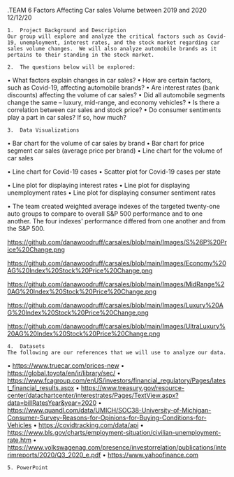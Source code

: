 .TEAM 6
Factors Affecting Car sales Volume between 2019 and 2020
12/12/20

    1.	Project Background and Description
 	Our group will explore and analyze the critical factors such as Covid-19, unemployment, interest rates, and the stock market regarding car sales volume changes.  We will also analyze automobile brands as it pertains to their standing in the stock market.

    2.	The questions below will be explored:
•	What factors explain changes in car sales?
•	How are certain factors, such as Covid-19, affecting automobile brands?
•	Are interest rates (bank discounts) affecting the volume of car sales?
•	Did all automobile segments change the same – luxury, mid-range, and economy vehicles?
•	Is there a correlation between car sales and stock price?
•	Do consumer sentiments play a part in car sales? If so, how much?

    3.	Data Visualizations
 	
•	Bar chart for the volume of car sales by brand
•	Bar chart for price segment car sales (average price per brand)
•	Line chart for the volume of car sales

•	Line chart for Covid-19 cases
•	Scatter plot for Covid-19 cases per state

•	Line plot for displaying interest rates
•	Line plot for displaying unemployment rates
•	Line plot for displaying consumer sentiment rates

•	The team created weighted average indexes of the targeted twenty-one auto groups to compare to overall S&P 500 performance and to one another.  The four indexes' performance differed from one another and from the S&P 500.

https://github.com/danawoodruff/carsales/blob/main/Images/S%26P%20Price%20Change.png

https://github.com/danawoodruff/carsales/blob/main/Images/Economy%20AG%20Index%20Stock%20Price%20Change.png

https://github.com/danawoodruff/carsales/blob/main/Images/MidRange%20AG%20Index%20Stock%20Price%20Change.png

https://github.com/danawoodruff/carsales/blob/main/Images/Luxury%20AG%20Index%20Stock%20Price%20Change.png

https://github.com/danawoodruff/carsales/blob/main/Images/UltraLuxury%20AG%20Index%20Stock%20Price%20Change.png









    4.	Datasets
 	The following are our references that we will use to analyze our data.
•	https://www.truecar.com/prices-new
•	https://global.toyota/en/ir/library/sec/
•	https://www.fcagroup.com/enUS/investors/financial_regulatory/Pages/latest_financial_results.aspx
•	https://www.treasury.gov/resource-center/datachartcenter/interestrates/Pages/TextView.aspx?data=billRatesYear&year=2020
•	https://www.quandl.com/data/UMICH/SOC38-University-of-Michigan-Consumer-Survey-Reasons-for-Opinions-for-Buying-Conditions-for-Vehicles
•	https://covidtracking.com/data/api
•	https://www.bls.gov/charts/employment-situation/civilian-unemployment-rate.htm
•	https://www.volkswagenag.com/presence/investorrelation/publications/interimreports/2020/Q3_2020_e.pdf
•	https://www.yahoofinance.com


    5. PowerPoint